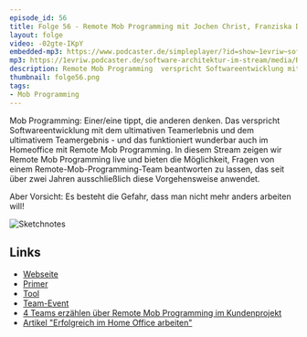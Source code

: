 ```yaml
---
episode_id: 56
title: Folge 56 - Remote Mob Programming mit Jochen Christ, Franziska Dessart, Simon Harrer, Martin Huber
layout: folge
video: -02gte-IKpY
embedded-mp3: https://www.podcaster.de/simpleplayer/?id=show~1evriw~software-architektur-im-stream~pod-607c90c2e8329118113654&v=1618776694
mp3: https://1evriw.podcaster.de/software-architektur-im-stream/media/RemoteMob.mp3
description: Remote Mob Programming  verspricht Softwareentwicklung mit dem ultimativen Teamerlebnis und dem ultimativem Teamergebnis 
thumbnail: folge56.png
tags:
- Mob Programming
---
```


Mob Programming: Einer/eine tippt, die anderen denken. Das verspricht
Softwareentwicklung mit dem ultimativen Teamerlebnis und dem
ultimativem Teamergebnis - und das funktioniert wunderbar auch im
Homeoffice mit Remote Mob Programming. In diesem Stream zeigen wir
Remote Mob Programming live und bieten die Möglichkeit, Fragen von
einem Remote-Mob-Programming-Team beantworten zu lassen, das seit über
zwei Jahren ausschließlich diese Vorgehensweise anwendet. 

Aber Vorsicht: Es besteht die Gefahr, dass man nicht mehr anders
arbeiten will!

![Sketchnotes](/sketchnotes/folge56.jpg)

## Links

* [Webseite](https://www.remotemobprogramming.org)
* [Primer](https://leanpub.com/remotemobprogramming)
* [Tool](https://mob.sh)
* [Team-Event](https://www.innoq.com/de/trainings/online-team-event-remote-mob-programming/)
* [4 Teams erzählen über Remote Mob Programming im Kundenprojekt](https://www.innoq.com/de/articles/2021/01/remote-mob-programming-bei-innoq/)
* [Artikel "Erfolgreich im Home Office arbeiten"](http://www.heise.de/hintergrund/Erfolgreich-im-Homeoffice-arbeiten-4681061.html)
